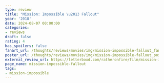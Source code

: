 ```yaml
---
type: review
title: "Mission: Impossible \u2013 Fallout"
year: '2018'
date: 2024-08-07 00:00:00
categories:
- reviews
draft: false
rating: 4
has_spoilers: false
fanart_url: /thoughts/reviews/movies/img/mission-impossible-fallout_fanart.png
poster_url: /thoughts/reviews/movies/img/mission-impossible-fallout_poster.png
external_review_url: https://letterboxd.com/ratheronfire/film/mission-impossible-fallout/
page_name: mission-impossible-fallout
tags:
- mission-impossible
---
```


